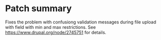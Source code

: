 # Patch summary

Fixes the problem with confusiong validation messages during file upload with field with min and max restrictions.
See https://www.drupal.org/node/2745751 for details.
